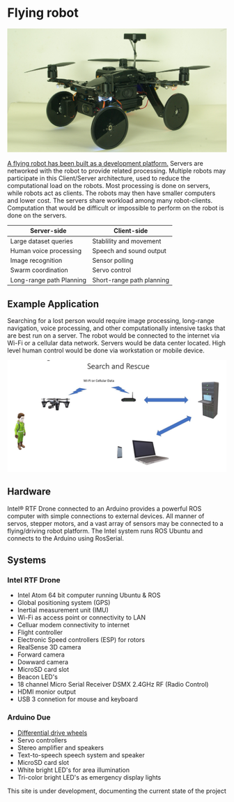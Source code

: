 # Flying robot

![Quad Image](images//IMGP1502.JPG)

[A flying robot has been built as a development platform.](https://github.com/PhilippeDoucette/Intel-RTF-Drone-with-servo-control/wiki)  Servers are networked with the robot to provide related processing. Multiple robots may participate in this Client/Server architecture, used to reduce the computational load on the robots.  Most processing is done on servers, while robots act as clients.  The robots may then have smaller computers and lower cost. The servers share workload among many robot-clients. Computation that would be difficult or impossible to perform on the robot is done on the servers.  

| Server-side              | Client-side               |
| ------------------------ |---------------------------|
| Large dataset queries    | Stablility and movement   |
| Human voice processing   | Speech and sound output   |
| Image recognition        | Sensor polling            |
| Swarm coordination       | Servo control             |
| Long-range path Planning | Short-range path planning |


## Example Application
Searching for a lost person would require image processing, long-range navigation, voice processing, and other computationally intensive tasks that are best run on a server.  The robot would be connected to the internet via Wi-Fi or a cellular data network.  Servers would be data center located. High level human control would be done via workstation or mobile device.

![Search and Rescue](images/Search_and_Rescue.jpg)

## Hardware

Intel® RTF Drone connected to an Arduino provides a powerful ROS computer with simple connections to external devices. All manner of servos, stepper motors, and a vast array of sensors may be connected to a flying/driving robot platform. The Intel system runs ROS Ubuntu and connects to the Arduino using RosSerial.

## Systems
### Intel RTF Drone
* Intel Atom 64 bit computer running Ubuntu & ROS
* Global positioning system (GPS)
* Inertial measurement unit (IMU) 
* Wi-Fi as access point or connectivity to LAN
* Celluar modem connectivity to internet
* Flight controller
* Electronic Speed controllers (ESP) for rotors
* RealSense 3D camera
* Forward camera
* Dowward camera
* MicroSD card slot
* Beacon LED's
* 18 channel Micro Serial Receiver DSMX 2.4GHz RF (Radio Control)
* HDMI monior output
* USB 3 connetion for mouse and keyboard
### Arduino Due
* [Differential drive wheels](https://github.com/PhilippeDoucette/Flying-Robot/wiki/Differential-drive-wheels)
* Servo controllers
* Stereo amplifier and speakers
* Text-to-speech speech system and speaker
* MicroSD card slot
* White bright LED's for area illumination
* Tri-color bright LED's as emergency display lights





This site is under development, documenting the current state of the project
